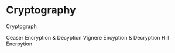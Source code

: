 # Cryptography
Cryptograph 

Ceaser Encryption & Decyption
Vignere Encyption & Decryption
Hill Encrpytion
